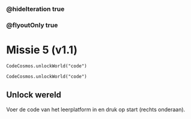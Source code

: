 ### @hideIteration true
### @flyoutOnly true
# Missie 5 (v1.1)
```blocks
CodeCosmos.unlockWorld("code")
```

```template
CodeCosmos.unlockWorld("code")
```

## Unlock wereld
Voer de code van het leerplatform in en druk op start (rechts onderaan).